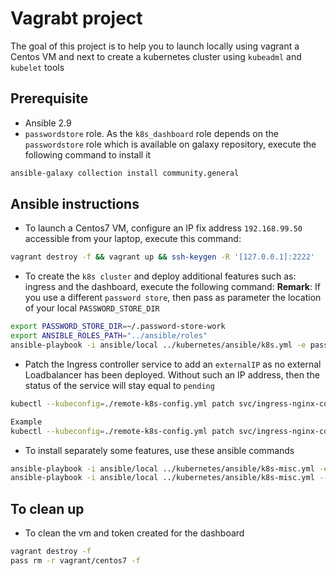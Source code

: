 # Vagrabt project

The goal of this project is to help you to launch locally using vagrant a Centos VM and next to create a kubernetes cluster 
using `kubeadml` and `kubelet` tools

## Prerequisite

- Ansible 2.9
- `passwordstore` role. As the `k8s_dashboard` role depends on the `passwordstore` role which is available on galaxy repository, execute the following command to install it
```bash
ansible-galaxy collection install community.general
```

## Ansible instructions

- To launch a Centos7 VM, configure an IP fix address `192.168.99.50` accessible from your laptop, execute this command:
```bash
vagrant destroy -f && vagrant up && ssh-keygen -R '[127.0.0.1]:2222'
```
- To create the `k8s cluster` and deploy additional features such as: ingress and the dashboard, execute the following command: 
  **Remark**: If you use a different `password store`, then pass as parameter the location of your local `PASSWORD_STORE_DIR`
```bash
export PASSWORD_STORE_DIR=~/.password-store-work
export ANSIBLE_ROLES_PATH="../ansible/roles"
ansible-playbook -i ansible/local ../kubernetes/ansible/k8s.yml -e pass_provider=vagrant
```
- Patch the Ingress controller service to add an `externalIP` as no external Loadbalancer has been deployed. Without such an IP address, then the status of the service will stay equal to `pending`
```bash
kubectl --kubeconfig=./remote-k8s-config.yml patch svc/ingress-nginx-controller -n ingress-nginx -p '{"spec": {"type": "LoadBalancer", "externalIPs":["<IP_ADDRESS>>"]}}'

Example
kubectl --kubeconfig=./remote-k8s-config.yml patch svc/ingress-nginx-controller -n ingress-nginx -p '{"spec": {"type": "LoadBalancer", "externalIPs":["192.168.99.50"]}}'
```
- To install separately some features, use these ansible commands
```bash
ansible-playbook -i ansible/local ../kubernetes/ansible/k8s-misc.yml -e pass_provider=vagrant --tags k8s_dashboard
ansible-playbook -i ansible/local ../kubernetes/ansible/k8s-misc.yml --tags cert_manager
```

## To clean up

- To clean the vm and token created for the dashboard
```bash
vagrant destroy -f 
pass rm -r vagrant/centos7 -f
```
